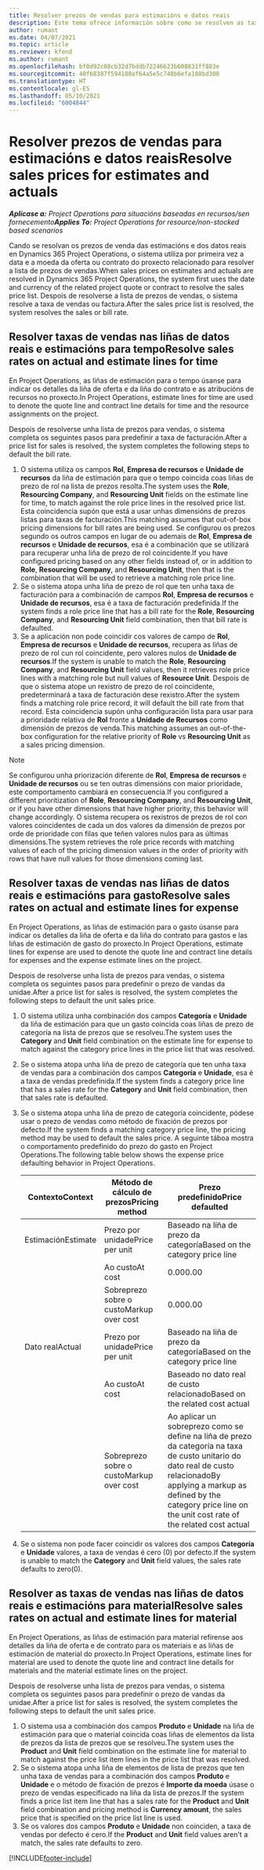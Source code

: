 ```yaml
---
title: Resolver prezos de vendas para estimacións e datos reais
description: Este tema ofrece información sobre como se resolven as taxas de vendas para as estimacións e os datos reais.
author: rumant
ms.date: 04/07/2021
ms.topic: article
ms.reviewer: kfend
ms.author: rumant
ms.openlocfilehash: bf0d92c08cb32d7bddb72246623b608831ff883e
ms.sourcegitcommit: 40f68387f594180af64a5e5c748b6efa188bd300
ms.translationtype: HT
ms.contentlocale: gl-ES
ms.lasthandoff: 05/10/2021
ms.locfileid: "6004844"
---
```

# <a name="resolve-sales-prices-for-estimates-and-actuals"></a><span data-ttu-id="1dc60-103">Resolver prezos de vendas para estimacións e datos reais</span><span class="sxs-lookup"><span data-stu-id="1dc60-103">Resolve sales prices for estimates and actuals</span></span>

<span data-ttu-id="1dc60-104">_**Aplícase a:** Project Operations para situacións baseadas en recursos/sen fornecemento_</span><span class="sxs-lookup"><span data-stu-id="1dc60-104">_**Applies To:** Project Operations for resource/non-stocked based scenarios_</span></span>

<span data-ttu-id="1dc60-105">Cando se resolvan os prezos de venda das estimacións e dos datos reais en Dynamics 365 Project Operations, o sistema utiliza por primeira vez a data e a moeda da oferta ou contrato do proxecto relacionado para resolver a lista de prezos de vendas.</span><span class="sxs-lookup"><span data-stu-id="1dc60-105">When sales prices on estimates and actuals are resolved in Dynamics 365 Project Operations, the system first uses the date and currency of the related project quote or contract to resolve the sales price list.</span></span> <span data-ttu-id="1dc60-106">Despois de resolverse a lista de prezos de vendas, o sistema resolve a taxa de vendas ou factura.</span><span class="sxs-lookup"><span data-stu-id="1dc60-106">After the sales price list is resolved, the system resolves the sales or bill rate.</span></span>

## <a name="resolve-sales-rates-on-actual-and-estimate-lines-for-time"></a><span data-ttu-id="1dc60-107">Resolver taxas de vendas nas liñas de datos reais e estimacións para tempo</span><span class="sxs-lookup"><span data-stu-id="1dc60-107">Resolve sales rates on actual and estimate lines for time</span></span>

<span data-ttu-id="1dc60-108">En Project Operations, as liñas de estimación para o tempo úsanse para indicar os detalles da liña de oferta e da liña do contrato e as atribucións de recursos no proxecto.</span><span class="sxs-lookup"><span data-stu-id="1dc60-108">In Project Operations, estimate lines for time are used to denote the quote line and contract line details for time and the resource assignments on the project.</span></span>

<span data-ttu-id="1dc60-109">Despois de resolverse unha lista de prezos para vendas, o sistema completa os seguintes pasos para predefinir a taxa de facturación.</span><span class="sxs-lookup"><span data-stu-id="1dc60-109">After a price list for sales is resolved, the system completes the following steps to default the bill rate.</span></span>

1. <span data-ttu-id="1dc60-110">O sistema utiliza os campos **Rol**, **Empresa de recursos** e **Unidade de recursos** da liña de estimación para que o tempo coincida coas liñas de prezo de rol na lista de prezos resolta.</span><span class="sxs-lookup"><span data-stu-id="1dc60-110">The system uses the **Role**, **Resourcing Company**, and **Resourcing Unit** fields on the estimate line for time, to match against the role price lines in the resolved price list.</span></span> <span data-ttu-id="1dc60-111">Esta coincidencia supón que está a usar unhas dimensións de prezos listas para taxas de facturación.</span><span class="sxs-lookup"><span data-stu-id="1dc60-111">This matching assumes that out-of-box pricing dimensions for bill rates are being used.</span></span> <span data-ttu-id="1dc60-112">Se configurou os prezos segundo os outros campos en lugar de ou ademais de **Rol**, **Empresa de recursos** e **Unidade de recursos**, esa é a combinación que se utilizará para recuperar unha liña de prezo de rol coincidente.</span><span class="sxs-lookup"><span data-stu-id="1dc60-112">If you have configured pricing based on any other fields instead of, or in addition to **Role**, **Resourcing Company**, and **Resourcing Unit**, then that is the combination that will be used to retrieve a matching role price line.</span></span>
2. <span data-ttu-id="1dc60-113">Se o sistema atopa unha liña de prezo de rol que ten unha taxa de facturación para a combinación de campos **Rol**, **Empresa de recursos** e **Unidade de recursos**, esa é a taxa de facturación predefinida.</span><span class="sxs-lookup"><span data-stu-id="1dc60-113">If the system finds a role price line that has a bill rate for the **Role**, **Resourcing Company**, and **Resourcing Unit** field combination, then that bill rate is defaulted.</span></span>
3. <span data-ttu-id="1dc60-114">Se a aplicación non pode coincidir cos valores de campo de **Rol**, **Empresa de recursos** e **Unidade de recursos**, recupera as liñas de prezo de rol cun rol coincidente, pero valores nulos de **Unidade de recursos**.</span><span class="sxs-lookup"><span data-stu-id="1dc60-114">If the system is unable to match the **Role**, **Resourcing Company**, and **Resourcing Unit** field values, then it retrieves role price lines with a matching role but null values of **Resource Unit**.</span></span> <span data-ttu-id="1dc60-115">Despois de que o sistema atope un rexistro de prezo de rol coincidente, predeterminará a taxa de facturación dese rexistro.</span><span class="sxs-lookup"><span data-stu-id="1dc60-115">After the system finds a matching role price record, it will default the bill rate from that record.</span></span> <span data-ttu-id="1dc60-116">Esta coincidencia supón unha configuración lista para usar para a prioridade relativa de **Rol** fronte a **Unidade de Recursos** como dimensión de prezos de venda.</span><span class="sxs-lookup"><span data-stu-id="1dc60-116">This matching assumes an out-of-the-box configuration for the relative priority of **Role** vs **Resourcing Unit** as a sales pricing dimension.</span></span>

> [!NOTE]
> <span data-ttu-id="1dc60-117">Se configurou unha priorización diferente de **Rol**, **Empresa de recursos** e **Unidade de recursos** ou se ten outras dimensións con maior prioridade, este comportamento cambiará en consecuencia.</span><span class="sxs-lookup"><span data-stu-id="1dc60-117">If you configured a different prioritization of **Role**, **Resourcing Company**, and **Resourcing Unit**, or if you have other dimensions that have higher priority, this behavior will change accordingly.</span></span> <span data-ttu-id="1dc60-118">O sistema recupera os rexistros de prezos de rol con valores coincidentes de cada un dos valores da dimensión de prezos por orde de prioridade con filas que teñen valores nulos para as últimas dimensións.</span><span class="sxs-lookup"><span data-stu-id="1dc60-118">The system retrieves the role price records with matching values of each of the pricing dimension values in the order of priority with rows that have null values for those dimensions coming last.</span></span>

## <a name="resolve-sales-rates-on-actual-and-estimate-lines-for-expense"></a><span data-ttu-id="1dc60-119">Resolver taxas de vendas nas liñas de datos reais e estimacións para gasto</span><span class="sxs-lookup"><span data-stu-id="1dc60-119">Resolve sales rates on actual and estimate lines for expense</span></span>

<span data-ttu-id="1dc60-120">En Project Operations, as liñas de estimación para o gasto úsanse para indicar os detalles da liña de oferta e da liña do contrato para gastos e las liñas de estimación de gasto do proxecto.</span><span class="sxs-lookup"><span data-stu-id="1dc60-120">In Project Operations, estimate lines for expense are used to denote the quote line and contract line details for expenses and the expense estimate lines on the project.</span></span>

<span data-ttu-id="1dc60-121">Despois de resolverse unha lista de prezos para vendas, o sistema completa os seguintes pasos para predefinir o prezo de vandas da unidae.</span><span class="sxs-lookup"><span data-stu-id="1dc60-121">After a price list for sales is resolved, the system completes the following steps to default the unit sales price.</span></span>

1. <span data-ttu-id="1dc60-122">O sistema utiliza unha combinación dos campos **Categoría** e **Unidade** da liña de estimación para que un gasto coincida coas liñas de prezo de categoría na lista de prezos que se resolveu.</span><span class="sxs-lookup"><span data-stu-id="1dc60-122">The system uses the **Category** and **Unit** field combination on the estimate line for expense to match against the category price lines in the price list that was resolved.</span></span>
2. <span data-ttu-id="1dc60-123">Se o sistema atopa unha liña de prezo de categoría que ten unha taxa de vendas para a combinación dos campos **Categoría** e **Unidade**, esa é a taxa de vendas predefinida.</span><span class="sxs-lookup"><span data-stu-id="1dc60-123">If the system finds a category price line that has a sales rate for the **Category** and **Unit** field combination, then that sales rate is defaulted.</span></span>
3. <span data-ttu-id="1dc60-124">Se o sistema atopa unha liña de prezo de categoría coincidente, pódese usar o prezo de vendas como método de fixación de prezos por defecto.</span><span class="sxs-lookup"><span data-stu-id="1dc60-124">If the system finds a matching category price line, the pricing method may be used to default the sales price.</span></span> <span data-ttu-id="1dc60-125">A seguinte táboa mostra o comportamento predefinido do prezo do gasto en Project Operations.</span><span class="sxs-lookup"><span data-stu-id="1dc60-125">The following table below shows the expense price defaulting behavior in Project Operations.</span></span>

    | <span data-ttu-id="1dc60-126">Contexto</span><span class="sxs-lookup"><span data-stu-id="1dc60-126">Context</span></span> | <span data-ttu-id="1dc60-127">Método de cálculo de prezos</span><span class="sxs-lookup"><span data-stu-id="1dc60-127">Pricing method</span></span> | <span data-ttu-id="1dc60-128">Prezo predefinido</span><span class="sxs-lookup"><span data-stu-id="1dc60-128">Price defaulted</span></span> |
    | --- | --- | --- |
    | <span data-ttu-id="1dc60-129">Estimación</span><span class="sxs-lookup"><span data-stu-id="1dc60-129">Estimate</span></span> | <span data-ttu-id="1dc60-130">Prezo por unidade</span><span class="sxs-lookup"><span data-stu-id="1dc60-130">Price per unit</span></span> | <span data-ttu-id="1dc60-131">Baseado na liña de prezo da categoría</span><span class="sxs-lookup"><span data-stu-id="1dc60-131">Based on the category price line</span></span> |
    | &nbsp; | <span data-ttu-id="1dc60-132">Ao custo</span><span class="sxs-lookup"><span data-stu-id="1dc60-132">At cost</span></span> | <span data-ttu-id="1dc60-133">0.00</span><span class="sxs-lookup"><span data-stu-id="1dc60-133">0.00</span></span> |
    | &nbsp; | <span data-ttu-id="1dc60-134">Sobreprezo sobre o custo</span><span class="sxs-lookup"><span data-stu-id="1dc60-134">Markup over cost</span></span> | <span data-ttu-id="1dc60-135">0.00</span><span class="sxs-lookup"><span data-stu-id="1dc60-135">0.00</span></span> |
    | <span data-ttu-id="1dc60-136">Dato real</span><span class="sxs-lookup"><span data-stu-id="1dc60-136">Actual</span></span> | <span data-ttu-id="1dc60-137">Prezo por unidade</span><span class="sxs-lookup"><span data-stu-id="1dc60-137">Price per unit</span></span> | <span data-ttu-id="1dc60-138">Baseado na liña de prezo da categoría</span><span class="sxs-lookup"><span data-stu-id="1dc60-138">Based on the category price line</span></span> |
    | &nbsp; | <span data-ttu-id="1dc60-139">Ao custo</span><span class="sxs-lookup"><span data-stu-id="1dc60-139">At cost</span></span> | <span data-ttu-id="1dc60-140">Baseado no dato real de custo relacionado</span><span class="sxs-lookup"><span data-stu-id="1dc60-140">Based on the related cost actual</span></span> |
    | &nbsp; | <span data-ttu-id="1dc60-141">Sobreprezo sobre o custo</span><span class="sxs-lookup"><span data-stu-id="1dc60-141">Markup over cost</span></span> | <span data-ttu-id="1dc60-142">Ao aplicar un sobreprezo como se define na liña de prezo da categoría na taxa de custo unitario do dato real de custo relacionado</span><span class="sxs-lookup"><span data-stu-id="1dc60-142">By applying a markup as defined by the category price line on the unit cost rate of the related cost actual</span></span> |

4. <span data-ttu-id="1dc60-143">Se o sistema non pode facer coincidir os valores dos campos **Categoría** e **Unidade** valores, a taxa de vendas é cero (0) por defecto.</span><span class="sxs-lookup"><span data-stu-id="1dc60-143">If the system is unable to match the **Category** and **Unit** field values, the sales rate defaults to zero(0).</span></span>

## <a name="resolve-sales-rates-on-actual-and-estimate-lines-for-material"></a><span data-ttu-id="1dc60-144">Resolver as taxas de vendas nas liñas de datos reais e estimacións para material</span><span class="sxs-lookup"><span data-stu-id="1dc60-144">Resolve sales rates on actual and estimate lines for material</span></span>

<span data-ttu-id="1dc60-145">En Project Operations, as liñas de estimación para material refírense aos detalles da liña de oferta e de contrato para os materiais e as liñas de estimación de material do proxecto.</span><span class="sxs-lookup"><span data-stu-id="1dc60-145">In Project Operations, estimate lines for material are used to denote the quote line and contract line details for materials and the material estimate lines on the project.</span></span>

<span data-ttu-id="1dc60-146">Despois de resolverse unha lista de prezos para vendas, o sistema completa os seguintes pasos para predefinir o prezo de vandas da unidae.</span><span class="sxs-lookup"><span data-stu-id="1dc60-146">After a price list for sales is resolved, the system completes the following steps to default the unit sales price.</span></span>

1. <span data-ttu-id="1dc60-147">O sistema usa a combinación dos campos **Produto** e **Unidade** na liña de estimación para que o material coincida coas liñas de elementos da lista de prezos da lista de prezos que se resolveu.</span><span class="sxs-lookup"><span data-stu-id="1dc60-147">The system uses the **Product** and **Unit** field combination on the estimate line for material to match against the price list item lines in the price list that was resolved.</span></span>
2. <span data-ttu-id="1dc60-148">Se o sistema atopa unha liña de elementos de lista de prezos que ten unha taxa de vendas para a combinación dos campos **Produto** e **Unidade** e o método de fixación de prezos é **Importe da moeda** úsase o prezo de vendas especificado na liña da lista de prezos.</span><span class="sxs-lookup"><span data-stu-id="1dc60-148">If the system finds a price list item line that has a sales rate for the **Product** and **Unit** field combination and pricing method is **Currency amount**, the sales price that is specified on the price list line is used.</span></span>
3. <span data-ttu-id="1dc60-149">Se os valores dos campos **Produto** e **Unidade** non coinciden, a taxa de vendas por defecto é cero.</span><span class="sxs-lookup"><span data-stu-id="1dc60-149">If the **Product** and **Unit** field values aren't a match, the sales rate defaults to zero.</span></span>



[!INCLUDE[footer-include](../includes/footer-banner.md)]
